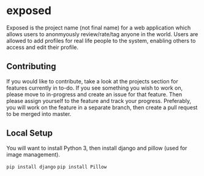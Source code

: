 # exposed

Exposed is the project name (not final name) for a web application which allows users to anonmyously review/rate/tag anyone in the world. Users are allowed to add profiles for real life people to the system, enabling others to access and edit their profile. 


## Contributing 
If you would like to contribute, take a look at the projects section for features currently in to-do. If you see something you wish to work on, please move to in-progress and create an issue for that feature. Then please assign yourself to the feature and track your progress. Preferably, you will work on the feature in a separate branch, then create a pull request to be merged into master. 


## Local Setup
You will want to install Python 3, then install django and pillow (used for image management). 

`pip install django`
`pip install Pillow`
